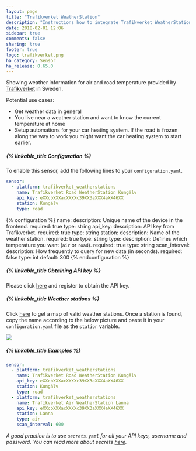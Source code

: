 ```yaml
---
layout: page
title: "Trafikverket WeatherStation"
description: "Instructions how to integrate Trafikverket WeatherStation within Home Assistant."
date: 2018-02-01 12:06
sidebar: true
comments: false
sharing: true
footer: true
logo: trafikverket.png
ha_category: Sensor
ha_release: 0.65.0
---
```


Showing weather information for air and road temperature provided by [Trafikverket](https://www.trafikverket.se/) in Sweden. 

Potential use cases:
-	Get weather data in general
-	You live near a weather station and want to know the current temperature at home
-	Setup automations for your car heating system. If the road is frozen along the way to work you might want the car heating system to start earlier.

##### {% linkable_title Configuration %}
To enable this sensor, add the following lines to your `configuration.yaml`.

```yaml
sensor:
  - platform: trafikverket_weatherstations
    name: Trafikverket Road WeatherStation Kungälv
    api_key: eXXcbXXXacXXXXc39XX3aXXX4aXX46XX
    station: Kungälv
    type: road
```

{% configuration %}
name:
  description: Unique name of the device in the frontend.
  required: true
  type: string
api_key:
  description: API key from Trafikverket.
  required: true
  type: string
station:
  description: Name of the weather station.
  required: true
  type: string
type:
  description: Defines which temperature you want (`air` or `road`).
  required: true
  type: string
scan_interval:
  description: How frequently to query for new data (in seconds).
  required: false
  type: int
  default: 300
{% endconfiguration %}

##### {% linkable_title Obtaining API key %}
Please click [here](https://api.trafikinfo.trafikverket.se/) and register to obtain the API key.

##### {% linkable_title Weather stations %}
Click [here](https://www.trafikverket.se/trafikinformation/vag/?TrafficType=personalTraffic&map=1/606442.17/6886316.22/&Layers=RoadWeather%2b) to get a map of valid weather stations. Once a station is found, copy the name according to the below picture and paste it in your `configuration.yaml` file as the `station` variable.

<p class='img'>
  <img src='{{site_root}}/images/screenshots/get_trafikverket_weather_station_example.png' />
</p>

##### {% linkable_title Examples %}

```yaml
sensor:
  - platform: trafikverket_weatherstations
    name: Trafikverket Road WeatherStation Kungälv
    api_key: eXXcbXXXacXXXXc39XX3aXXX4aXX46XX
    station: Kungälv
    type: road
  - platform: trafikverket_weatherstations
    name: Trafikverket Air WeatherStation Lanna
    api_key: eXXcbXXXacXXXXc39XX3aXXX4aXX46XX
    station: Lanna
    type: air
    scan_interval: 600
```

*A good practice is to use `secrets.yaml` for all your API keys, username and password. You can read more about secrets [here](https://home-assistant.io/docs/configuration/secrets/).*
